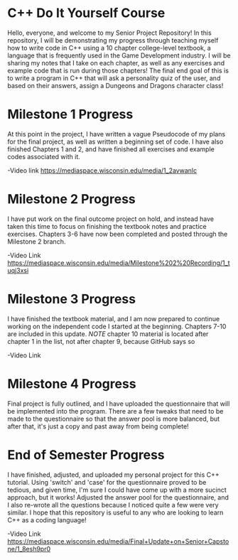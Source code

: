 # C++ Do It Yourself Course

Hello, everyone, and welcome to my Senior Project Repository! In this repository, I will be demonstrating my progress through teaching myself how to write code in C++ using a 10 chapter college-level textbook, a language that is frequently used in the Game Development industry. I will be sharing my notes that I take on each chapter, as well as any exercises and example code that is run during those chapters! The final end goal of this is to write a program in C++ that will ask a personality quiz of the user, and based on their answers, assign a Dungeons and Dragons character class!

# Milestone 1 Progress

At this point in the project, I have written a vague Pseudocode of my plans for the final project, as well as written a beginning set of code. I have also finished Chapters 1 and 2, and have finished all exercises and example codes associated with it.

-Video link
https://mediaspace.wisconsin.edu/media/1_2avwanlc


# Milestone 2 Progress

I have put work on the final outcome project on hold, and instead have taken this time to focus on finishing the textbook notes and practice exercises. Chapters 3-6 have now been completed and posted through the Milestone 2 branch.

-Video Link
https://mediaspace.wisconsin.edu/media/Milestone%202%20Recording/1_tuqj3xsi

# Milestone 3 Progress

I have finished the textbook material, and I am now prepared to continue working on the independent code I started at the beginning. Chapters 7-10 are included in this update. *NOTE* chapter 10 material is located after chapter 1 in the list, not after chapter 9, because GitHub says so

-Video Link

# Milestone 4 Progress

Final project is fully outlined, and I have uploaded the questionnaire that will be implemented into the program. There are a few tweaks that need to be made to the questionnaire so that the answer pool is more balanced, but after that, it's just a copy and past away from being complete!

# End of Semester Progress

I have finished, adjusted, and uploaded my personal project for this C++ tutorial. Using 'switch' and 'case' for the questionnaire proved to be tedious, and given time, I'm sure I could have come up with a more sucinct approach, but it works! Adjusted the answer pool for the questionnaire, and I also re-wrote all the questions because I noticed quite a few were very similar. I hope that this repository is useful to any who are looking to learn C++ as a coding language!

-Video Link
https://mediaspace.wisconsin.edu/media/Final+Update+on+Senior+Capstone/1_8esh9pr0
